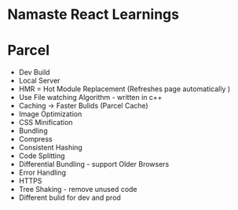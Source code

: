 # Namaste React Learnings

# Parcel
- Dev Build
- Local Server
- HMR = Hot Module Replacement (Refreshes page automatically )
- Use File watching Algorithm - written in c++
- Caching -> Faster Bulids (Parcel Cache)
- Image Optimization
- CSS Minification 
- Bundling 
- Compress
- Consistent Hashing
- Code Splitting 
- Differential Bundling - support Older Browsers
- Error Handling
- HTTPS
- Tree Shaking - remove unused code  
- Different bulid for dev and prod
